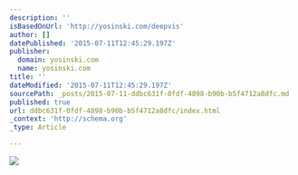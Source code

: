 ```yaml
---
description: ''
isBasedOnUrl: 'http://yosinski.com/deepvis'
author: []
datePublished: '2015-07-11T12:45:29.197Z'
publisher:
  domain: yosinski.com
  name: yosinski.com
title: ''
dateModified: '2015-07-11T12:45:29.197Z'
sourcePath: _posts/2015-07-11-ddbc631f-0fdf-4898-b90b-b5f4712a8dfc.md
published: true
url: ddbc631f-0fdf-4898-b90b-b5f4712a8dfc/index.html
_context: 'http://schema.org'
_type: Article

---
```

![](http://yosinski.com/static/proj/deepvis_fc8_visualized_sample_small.jpg)